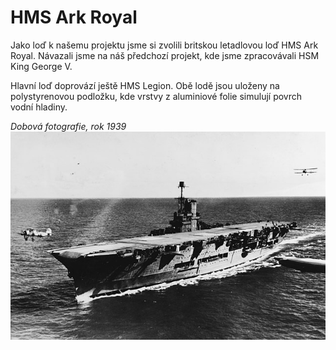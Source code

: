 # HMS Ark Royal

Jako loď k našemu projektu jsme si zvolili britskou letadlovou loď HMS Ark Royal.
Návazali jsme na náš předchozí projekt, kde jsme zpracovávali HSM King George V.

Hlavní loď doprovází ještě HMS Legion. Obě lodě jsou uloženy na polystyrenovou podložku, kde vrstvy z aluminiové folie simulují povrch vodní hladiny.

*Dobová fotografie, rok 1939*
![HMS Ark Royal](../public/HMS_Ark_Royal.jpg)